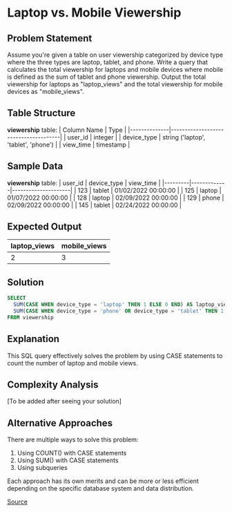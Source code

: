 # Laptop vs. Mobile Viewership

## Problem Statement
Assume you're given a table on user viewership categorized by device type where the three types are laptop, tablet, and phone. Write a query that calculates the total viewership for laptops and mobile devices where mobile is defined as the sum of tablet and phone viewership. Output the total viewership for laptops as "laptop_views" and the total viewership for mobile devices as "mobile_views".

## Table Structure
**viewership** table:
| Column Name  | Type                                 |
|--------------|--------------------------------------|
| user_id      | integer                              |
| device_type  | string ('laptop', 'tablet', 'phone') |
| view_time    | timestamp                            |

## Sample Data
**viewership** table:
| user_id | device_type | view_time           |
|---------|-------------|---------------------|
| 123     | tablet      | 01/02/2022 00:00:00 |
| 125     | laptop      | 01/07/2022 00:00:00 |
| 128     | laptop      | 02/09/2022 00:00:00 |
| 129     | phone       | 02/09/2022 00:00:00 |
| 145     | tablet      | 02/24/2022 00:00:00 |

## Expected Output
| laptop_views | mobile_views |
|--------------|--------------|
| 2            | 3            |

## Solution

```sql
SELECT 
  SUM(CASE WHEN device_type = 'laptop' THEN 1 ELSE 0 END) AS laptop_views,
  SUM(CASE WHEN device_type = 'phone' OR device_type = 'tablet' THEN 1 ELSE 0 END) AS mobile_views
FROM viewership
```

## Explanation

This SQL query effectively solves the problem by using CASE statements to count the number of laptop and mobile views.

## Complexity Analysis
[To be added after seeing your solution]

## Alternative Approaches
There are multiple ways to solve this problem:
1. Using COUNT() with CASE statements
2. Using SUM() with CASE statements
3. Using subqueries

Each approach has its own merits and can be more or less efficient depending on the specific database system and data distribution.

[Source](https://datalemur.com/questions/laptop-mobile-viewership)
